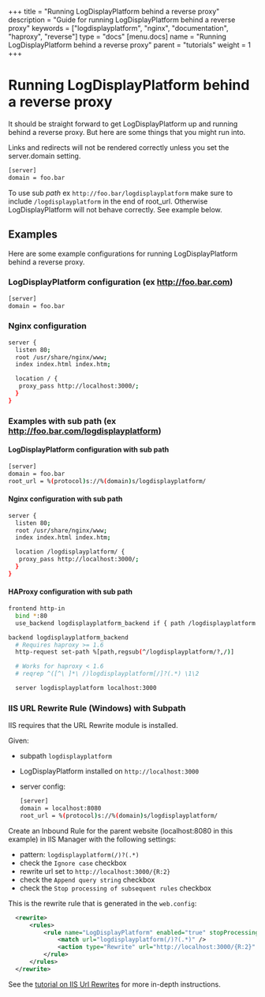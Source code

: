 +++
title = "Running LogDisplayPlatform behind a reverse proxy"
description = "Guide for running LogDisplayPlatform behind a reverse proxy"
keywords = ["logdisplayplatform", "nginx", "documentation", "haproxy", "reverse"]
type = "docs"
[menu.docs]
name = "Running LogDisplayPlatform behind a reverse proxy"
parent = "tutorials"
weight = 1
+++


# Running LogDisplayPlatform behind a reverse proxy

It should be straight forward to get LogDisplayPlatform up and running behind a reverse proxy. But here are some things that you might run into.

Links and redirects will not be rendered correctly unless you set the server.domain setting.
```bash
[server]
domain = foo.bar
```

To use sub *path* ex `http://foo.bar/logdisplayplatform` make sure to include `/logdisplayplatform` in the end of root_url.
Otherwise LogDisplayPlatform will not behave correctly. See example below.

## Examples
Here are some example configurations for running LogDisplayPlatform behind a reverse proxy.

### LogDisplayPlatform configuration (ex http://foo.bar.com)

```bash
[server]
domain = foo.bar
```

### Nginx configuration

```bash
server {
  listen 80;
  root /usr/share/nginx/www;
  index index.html index.htm;

  location / {
   proxy_pass http://localhost:3000/;
  }
}
```

### Examples with **sub path** (ex http://foo.bar.com/logdisplayplatform)

#### LogDisplayPlatform configuration with sub path
```bash
[server]
domain = foo.bar
root_url = %(protocol)s://%(domain)s/logdisplayplatform/
```

#### Nginx configuration with sub path
```bash
server {
  listen 80;
  root /usr/share/nginx/www;
  index index.html index.htm;

  location /logdisplayplatform/ {
   proxy_pass http://localhost:3000/;
  }
}
```

#### HAProxy configuration with sub path
```bash
frontend http-in
  bind *:80
  use_backend logdisplayplatform_backend if { path /logdisplayplatform } or { path_beg /logdisplayplatform/ }

backend logdisplayplatform_backend
  # Requires haproxy >= 1.6
  http-request set-path %[path,regsub(^/logdisplayplatform/?,/)]

  # Works for haproxy < 1.6
  # reqrep ^([^\ ]*\ /)logdisplayplatform[/]?(.*) \1\2

  server logdisplayplatform localhost:3000
```

### IIS URL Rewrite Rule (Windows) with Subpath

IIS requires that the URL Rewrite module is installed.

Given:

- subpath `logdisplayplatform`
- LogDisplayPlatform installed on `http://localhost:3000`
- server config:

    ```bash
    [server]
    domain = localhost:8080
    root_url = %(protocol)s://%(domain)s/logdisplayplatform/
    ```

Create an Inbound Rule for the parent website (localhost:8080 in this example) in IIS Manager with the following settings:

- pattern: `logdisplayplatform(/)?(.*)`
- check the `Ignore case` checkbox
- rewrite url set to `http://localhost:3000/{R:2}`
- check the `Append query string` checkbox
- check the `Stop processing of subsequent rules` checkbox

This is the rewrite rule that is generated in the `web.config`:

```xml
  <rewrite>
      <rules>
          <rule name="LogDisplayPlatform" enabled="true" stopProcessing="true">
              <match url="logdisplayplatform(/)?(.*)" />
              <action type="Rewrite" url="http://localhost:3000/{R:2}" logRewrittenUrl="false" />
          </rule>
      </rules>
  </rewrite>
```

See the [tutorial on IIS Url Rewrites](http://docs.logdisplayplatform.org/tutorials/iis/) for more in-depth instructions.
